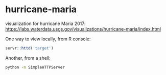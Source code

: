 # hurricane-maria
visualization for hurricane Maria 2017: https://labs.waterdata.usgs.gov/visualizations/hurricane-maria/index.html 

One way to view locally, from R console:
```r
servr::httd('target')
```

Another, from a shell:
```bash
python -m SimpleHTTPServer
```
